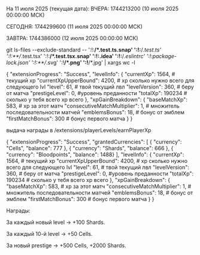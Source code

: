 На 11 июля 2025 (текущая дата):
ВЧЕРА: 1744213200 (10 июля 2025 00:00:00 МСК)

СЕГОДНЯ: 1744299600 (11 июля 2025 00:00:00 МСК)

ЗАВТРА: 1744386000 (12 июля 2025 00:00:00 МСК)

git ls-files --exclude-standard -- ':!:**/*.test.ts.snap' ':!:**/*.test.ts' ':!:**/*.test.tsx' ':!:**/*.test.tsx.snap' ':!:.idea' ':!:**/*.eslintrc' ':!:package-lock.json' ':!:**/*.svg' ':!**/*.png' ':!**/*.jpg'  | xargs wc -l

{
    "extensionProgress": "Success",
    "levelInfo": {
        "currentXp": 1564, # текущий xp
        "currentXpUpperBound": 4200, # xp сколько нужно всего для следующего lvl
        "level": 61, # твой текущий лвл 
        "levelVersion": 360, # беру от матча
        "prestigeLevel": 0, #уровень преданности 
        "totalXp": 190234 # сколько у тебя всего xp всего
    },
    "xpGainBreakdown": {
        "baseMatchXp": 583, # xp за этот матч
        "consecutiveMatchMultiplier": 1, # множитель последовательности матчей
        "emblemsBonus": 18, # бонус от эмблем
        "firstMatchBonus": 300 # бонус первого матча
    }
}

выдача награды в /extensions/playerLevels/earnPlayerXp

{
    "extensionProgress": "Success",
    "grantedCurrencies": [
        { "currency": "Cells", "balance": 777 },
        { "currency": "Shards", "balance": 666 },
        { "currency": "Bloodpoints", "balance": 1488}
    ],
    "levelInfo": {
        "currentXp": 1564, # текущий xp
        "currentXpUpperBound": 4200, # xp сколько нужно всего для следующего lvl
        "level": 61, # твой текущий лвл 
        "levelVersion": 360, # беру от матча
        "prestigeLevel": 0, #уровень преданности 
        "totalXp": 190234 # сколько у тебя всего xp всего
    },
    "xpGainBreakdown": {
        "baseMatchXp": 583, # xp за этот матч
        "consecutiveMatchMultiplier": 1, # множитель последовательности матчей
        "emblemsBonus": 18, # бонус от эмблем
        "firstMatchBonus": 300 # бонус первого матча
    }
}

Награды:

За каждый новый level → +100 Shards.

За каждый 10-й level → +50 Cells.

За новый prestige → +500 Cells, +2000 Shards.